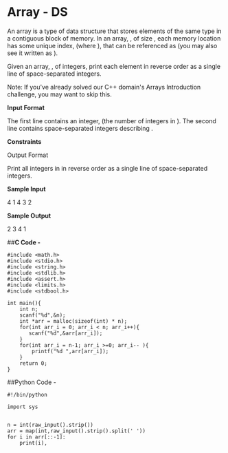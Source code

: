 # Array - DS

An array is a type of data structure that stores elements of the same type in a contiguous block of memory. In an array, , of size , each memory location has some unique index,  (where ), that can be referenced as  (you may also see it written as ).

Given an array, , of  integers, print each element in reverse order as a single line of space-separated integers.

Note: If you've already solved our C++ domain's Arrays Introduction challenge, you may want to skip this.

**Input Format**

The first line contains an integer,  (the number of integers in ). 
The second line contains  space-separated integers describing .

**Constraints**

Output Format

Print all  integers in  in reverse order as a single line of space-separated integers.

**Sample Input**

4
1 4 3 2

**Sample Output**

2 3 4 1



##**C Code -**

```
#include <math.h>
#include <stdio.h>
#include <string.h>
#include <stdlib.h>
#include <assert.h>
#include <limits.h>
#include <stdbool.h>

int main(){
    int n; 
    scanf("%d",&n);
    int *arr = malloc(sizeof(int) * n);
    for(int arr_i = 0; arr_i < n; arr_i++){
       scanf("%d",&arr[arr_i]);
    }
    for(int arr_i = n-1; arr_i >=0; arr_i-- ){
        printf("%d ",arr[arr_i]);
    }
    return 0;
}
```

##Python Code -

```
#!/bin/python

import sys


n = int(raw_input().strip())
arr = map(int,raw_input().strip().split(' '))
for i in arr[::-1]:
    print(i),

```

